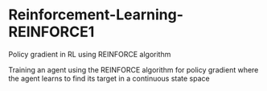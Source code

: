 # Reinforcement-Learning-REINFORCE1
Policy gradient in RL using REINFORCE algorithm

Training an agent using the REINFORCE algorithm for policy gradient where the agent learns to find its target in a continuous state space
